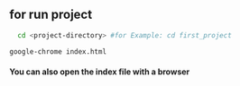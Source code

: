 
## for run project
```bash
  cd <project-directory> #for Example: cd first_project
```
```bash
google-chrome index.html
```
#### You can also open the index file with a browser
